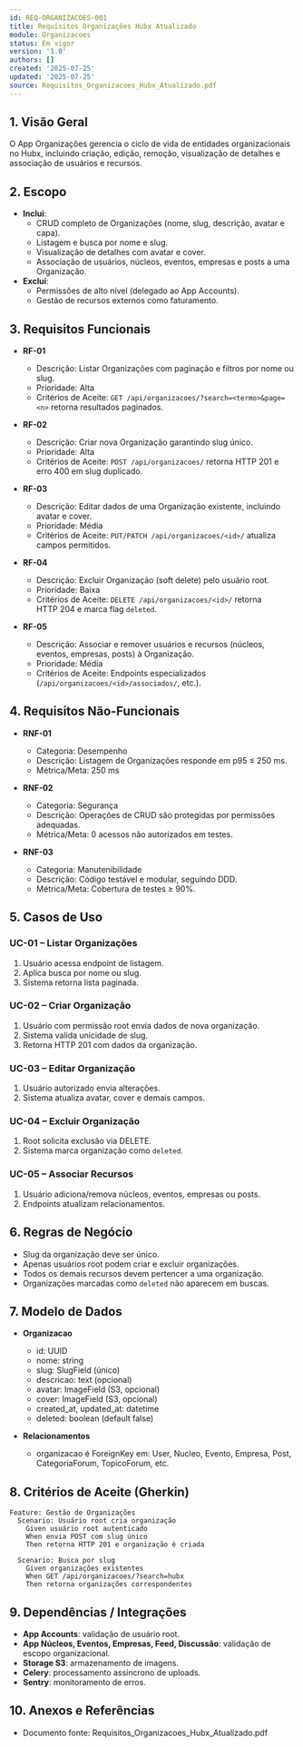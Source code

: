 ```yaml
---
id: REQ-ORGANIZACOES-001
title: Requisitos Organizações Hubx Atualizado
module: Organizacoes
status: Em vigor
version: '1.0'
authors: []
created: '2025-07-25'
updated: '2025-07-25'
source: Requisitos_Organizacoes_Hubx_Atualizado.pdf
---
```


## 1. Visão Geral

O App Organizações gerencia o ciclo de vida de entidades organizacionais no Hubx, incluindo criação, edição, remoção, visualização de detalhes e associação de usuários e recursos.

## 2. Escopo
- **Inclui**:
  - CRUD completo de Organizações (nome, slug, descrição, avatar e capa).  
  - Listagem e busca por nome e slug.  
  - Visualização de detalhes com avatar e cover.  
  - Associação de usuários, núcleos, eventos, empresas e posts a uma Organização.  
- **Exclui**:
  - Permissões de alto nível (delegado ao App Accounts).  
  - Gestão de recursos externos como faturamento.

## 3. Requisitos Funcionais

- **RF-01**
  - Descrição: Listar Organizações com paginação e filtros por nome ou slug.
  - Prioridade: Alta
  - Critérios de Aceite: `GET /api/organizacoes/?search=<termo>&page=<n>` retorna resultados paginados.

- **RF-02**
  - Descrição: Criar nova Organização garantindo slug único.
  - Prioridade: Alta
  - Critérios de Aceite: `POST /api/organizacoes/` retorna HTTP 201 e erro 400 em slug duplicado.

- **RF-03**
  - Descrição: Editar dados de uma Organização existente, incluindo avatar e cover.
  - Prioridade: Média
  - Critérios de Aceite: `PUT/PATCH /api/organizacoes/<id>/` atualiza campos permitidos.

- **RF-04**
  - Descrição: Excluir Organização (soft delete) pelo usuário root.
  - Prioridade: Baixa
  - Critérios de Aceite: `DELETE /api/organizacoes/<id>/` retorna HTTP 204 e marca flag `deleted`.

- **RF-05**
  - Descrição: Associar e remover usuários e recursos (núcleos, eventos, empresas, posts) à Organização.
  - Prioridade: Média
  - Critérios de Aceite: Endpoints especializados (`/api/organizacoes/<id>/associados/`, etc.).

## 4. Requisitos Não-Funcionais

- **RNF-01**
  - Categoria: Desempenho
  - Descrição: Listagem de Organizações responde em p95 ≤ 250 ms.
  - Métrica/Meta: 250 ms

- **RNF-02**
  - Categoria: Segurança
  - Descrição: Operações de CRUD são protegidas por permissões adequadas.
  - Métrica/Meta: 0 acessos não autorizados em testes.

- **RNF-03**
  - Categoria: Manutenibilidade
  - Descrição: Código testável e modular, seguindo DDD.
  - Métrica/Meta: Cobertura de testes ≥ 90%.

## 5. Casos de Uso

### UC-01 – Listar Organizações
1. Usuário acessa endpoint de listagem.  
2. Aplica busca por nome ou slug.  
3. Sistema retorna lista paginada.

### UC-02 – Criar Organização
1. Usuário com permissão root envia dados de nova organização.  
2. Sistema valida unicidade de slug.  
3. Retorna HTTP 201 com dados da organização.

### UC-03 – Editar Organização
1. Usuário autorizado envia alterações.  
2. Sistema atualiza avatar, cover e demais campos.

### UC-04 – Excluir Organização
1. Root solicita exclusão via DELETE.  
2. Sistema marca organização como `deleted`.

### UC-05 – Associar Recursos
1. Usuário adiciona/remova núcleos, eventos, empresas ou posts.  
2. Endpoints atualizam relacionamentos.

## 6. Regras de Negócio
- Slug da organização deve ser único.  
- Apenas usuários root podem criar e excluir organizações.  
- Todos os demais recursos devem pertencer a uma organização.  
- Organizações marcadas como `deleted` não aparecem em buscas.

## 7. Modelo de Dados

- **Organizacao**  
  - id: UUID  
  - nome: string  
  - slug: SlugField (único)  
  - descricao: text (opcional)  
  - avatar: ImageField (S3, opcional)  
  - cover: ImageField (S3, opcional)  
  - created_at, updated_at: datetime  
  - deleted: boolean (default false)

- **Relacionamentos**  
  - organizacao é ForeignKey em: User, Nucleo, Evento, Empresa, Post, CategoriaForum, TopicoForum, etc.

## 8. Critérios de Aceite (Gherkin)
```gherkin
Feature: Gestão de Organizações
  Scenario: Usuário root cria organização
    Given usuário root autenticado
    When envia POST com slug único
    Then retorna HTTP 201 e organização é criada

  Scenario: Busca por slug
    Given organizações existentes
    When GET /api/organizacoes/?search=hubx
    Then retorna organizações correspondentes
```

## 9. Dependências / Integrações
- **App Accounts**: validação de usuário root.  
- **App Núcleos, Eventos, Empresas, Feed, Discussão**: validação de escopo organizacional.  
- **Storage S3**: armazenamento de imagens.  
- **Celery**: processamento assíncrono de uploads.  
- **Sentry**: monitoramento de erros.

## 10. Anexos e Referências
- Documento fonte: Requisitos_Organizacoes_Hubx_Atualizado.pdf

